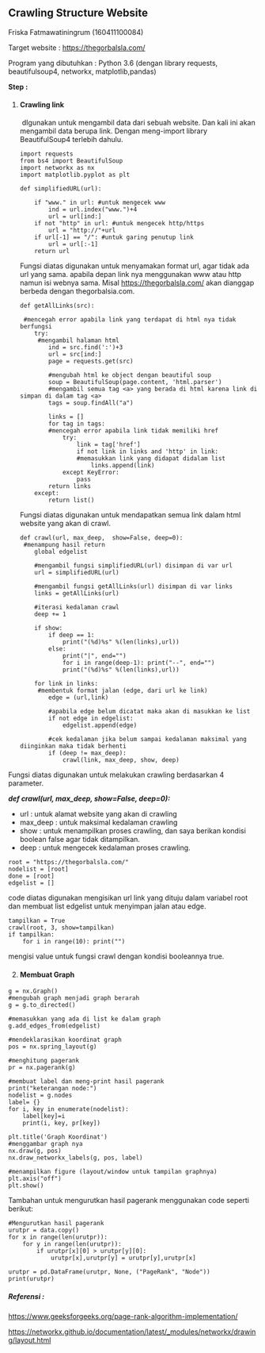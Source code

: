 ## Crawling Structure Website



Friska Fatmawatiningrum (160411100084)



Target website : https://thegorbalsla.com/

Program yang dibutuhkan : Python 3.6 (dengan library requests, beautifulsoup4, networkx, matplotlib,pandas)



**Step :**

1. #### Crawling link

   ​	dIgunakan untuk mengambil data dari sebuah website. Dan kali ini akan mengambil data berupa link. Dengan meng-import library BeautifulSoup4 terlebih dahulu.



   ```
   import requests
   from bs4 import BeautifulSoup
   import networkx as nx
   import matplotlib.pyplot as plt
   ```



   ```
   def simplifiedURL(url):
       
       if "www." in url: #untuk mengecek www
           ind = url.index("www.")+4
           url = url[ind:]
       if not "http" in url: #untuk mengecek http/https
           url = "http://"+url
       if url[-1] == "/": #untuk garing penutup link
           url = url[:-1]
       return url
   ```

   Fungsi diatas digunakan untuk menyamakan format url, agar tidak ada url yang sama.  apabila depan link nya menggunakan www atau http namun isi webnya sama. Misal https://thegorbalsla.com/ akan dianggap berbeda dengan thegorbalsia.com.



   ```
   def getAllLinks(src):
   
   	#mencegah error apabila link yang terdapat di html nya tidak berfungsi
       try:
       	#mengambil halaman html
           ind = src.find(':')+3
           url = src[ind:]
           page = requests.get(src)
           
           #mengubah html ke object dengan beautiful soup
           soup = BeautifulSoup(page.content, 'html.parser')
           #mengambil semua tag <a> yang berada di html karena link di simpan di dalam tag <a>
           tags = soup.findAll("a")
   
           links = []
           for tag in tags:
           #mencegah error apabila link tidak memiliki href
               try:
                   link = tag['href']
                   if not link in links and 'http' in link:
                   #memasukkan link yang didapat didalam list
                       links.append(link)
               except KeyError:
                   pass
           return links
       except:
           return list()
   ```

   Fungsi diatas digunakan untuk mendapatkan semua link dalam html website yang akan di crawl.



   ```
   def crawl(url, max_deep,  show=False, deep=0):
   	#menampung hasil return
       global edgelist
       
       #mengambil fungsi simplifiedURL(url) disimpan di var url
       url = simplifiedURL(url)
       
       #mengambil fungsi getAllLinks(url) disimpan di var links
       links = getAllLinks(url)
       
       #iterasi kedalaman crawl
       deep += 1
       
       if show:
           if deep == 1:
               print("(%d)%s" %(len(links),url))
           else:
               print("|", end="")
               for i in range(deep-1): print("--", end="")
               print("(%d)%s" %(len(links),url))
       
       for link in links:
       	#membentuk format jalan (edge, dari url ke link)
           edge = (url,link)
           
           #apabila edge belum dicatat maka akan di masukkan ke list
           if not edge in edgelist:
               edgelist.append(edge)
               
           #cek kedalaman jika belum sampai kedalaman maksimal yang diinginkan maka tidak berhenti
           if (deep != max_deep):
               crawl(link, max_deep, show, deep)
   ```



Fungsi diatas digunakan untuk melakukan crawling berdasarkan 4 parameter. 

***def crawl(url, max_deep,  show=False, deep=0):*** 

 - url : untuk alamat website yang akan di crawling
 - max_deep : untuk maksimal kedalaman crawling
 - show : untuk menampilkan proses crawling, dan saya berikan kondisi boolean false agar tidak ditampilkan.
 - deep : untuk mengecek kedalaman proses crawling.



```
root = "https://thegorbalsla.com/"
nodelist = [root]
done = [root]
edgelist = []
```

code diatas digunakan mengisikan url link yang dituju dalam variabel root dan membuat list edgelist untuk menyimpan jalan atau edge.



```
tampilkan = True
crawl(root, 3, show=tampilkan)
if tampilkan:
    for i in range(10): print("")
```

mengisi value untuk fungsi crawl dengan kondisi booleannya true.



2. #### Membuat Graph

```
g = nx.Graph()
#mengubah graph menjadi graph berarah
g = g.to_directed()

#memasukkan yang ada di list ke dalam graph
g.add_edges_from(edgelist)

#mendeklarasikan koordinat graph
pos = nx.spring_layout(g)

#menghitung pagerank
pr = nx.pagerank(g)

#membuat label dan meng-print hasil pagerank
print("keterangan node:")
nodelist = g.nodes
label= {}
for i, key in enumerate(nodelist):
    label[key]=i
    print(i, key, pr[key])

plt.title('Graph Koordinat')
#menggambar graph nya
nx.draw(g, pos)
nx.draw_networkx_labels(g, pos, label)

#menampilkan figure (layout/window untuk tampilan graphnya)
plt.axis("off")
plt.show()
```



Tambahan untuk mengurutkan hasil pagerank menggunakan code seperti berikut:

```
#Mengurutkan hasil pagerank
urutpr = data.copy()
for x in range(len(urutpr)):
    for y in range(len(urutpr)):
        if urutpr[x][0] > urutpr[y][0]:
            urutpr[x],urutpr[y] = urutpr[y],urutpr[x]
        
urutpr = pd.DataFrame(urutpr, None, ("PageRank", "Node"))
print(urutpr)
```



##### Referensi :

<https://www.geeksforgeeks.org/page-rank-algorithm-implementation/>

<https://networkx.github.io/documentation/latest/_modules/networkx/drawing/layout.html>

